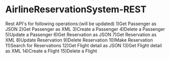 # AirlineReservationSystem-REST


Rest API's for following operations:(will be updated)
1)Get Passenger as JSON
2)Get Passenger as XML
3)Create a Passenger
4)Delete a Passenger
5)Update a Passenger
6)Get Reservation as JSON
7)Get Reservation as XML
8)Update Reservation
9)Delete Reservation
10)Make Reservation
11)Search for Reservations
12)Get Flight detail as JSON
13)Get Flight detail as XML
14)Create a Flight
15)Delete a Flight
